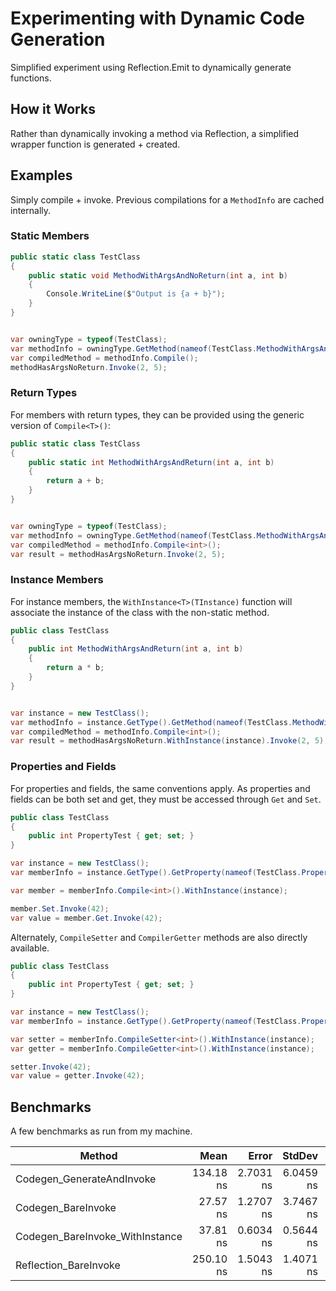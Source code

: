 # Experimenting with Dynamic Code Generation

Simplified experiment using Reflection.Emit to dynamically generate functions.

## How it Works

Rather than dynamically invoking a method via Reflection, a simplified wrapper
function is generated + created.

## Examples
Simply compile + invoke. Previous compilations for a `MethodInfo` are cached internally.

### Static Members
```csharp
public static class TestClass
{
    public static void MethodWithArgsAndNoReturn(int a, int b)
    {
        Console.WriteLine($"Output is {a + b}");
    }
}


var owningType = typeof(TestClass);
var methodInfo = owningType.GetMethod(nameof(TestClass.MethodWithArgsAndNoReturn));
var compiledMethod = methodInfo.Compile();
methodHasArgsNoReturn.Invoke(2, 5);
```

### Return Types
For members with return types, they can be provided using the generic version of `Compile<T>()`:

```csharp
public static class TestClass
{
    public static int MethodWithArgsAndReturn(int a, int b)
    {
        return a + b;
    }
}


var owningType = typeof(TestClass);
var methodInfo = owningType.GetMethod(nameof(TestClass.MethodWithArgsAndReturn));
var compiledMethod = methodInfo.Compile<int>();
var result = methodHasArgsNoReturn.Invoke(2, 5);
```

### Instance Members
For instance members, the `WithInstance<T>(TInstance)` function will associate the instance of the class with
the non-static method.

```csharp
public class TestClass
{
    public int MethodWithArgsAndReturn(int a, int b)
    {
        return a * b;
    }
}


var instance = new TestClass();
var methodInfo = instance.GetType().GetMethod(nameof(TestClass.MethodWithArgsAndReturn));
var compiledMethod = methodInfo.Compile<int>();
var result = methodHasArgsNoReturn.WithInstance(instance).Invoke(2, 5);
```

### Properties and Fields
For properties and fields, the same conventions apply. As properties and fields can be both set and get,
they must be accessed through `Get` and `Set`.

```csharp
public class TestClass
{
    public int PropertyTest { get; set; }
}

var instance = new TestClass();
var memberInfo = instance.GetType().GetProperty(nameof(TestClass.PropertyTest));

var member = memberInfo.Compile<int>().WithInstance(instance);

member.Set.Invoke(42);
var value = member.Get.Invoke(42);
```

Alternately, `CompileSetter` and `CompilerGetter` methods are also directly available.

```csharp
public class TestClass
{
    public int PropertyTest { get; set; }
}

var instance = new TestClass();
var memberInfo = instance.GetType().GetProperty(nameof(TestClass.PropertyTest));

var setter = memberInfo.CompileSetter<int>().WithInstance(instance);
var getter = memberInfo.CompileGetter<int>().WithInstance(instance);

setter.Invoke(42);
var value = getter.Invoke(42);
```

## Benchmarks
A few benchmarks as run from my machine.

|                          Method |      Mean |     Error |    StdDev |    Median |
|-------------------------------- |----------:|----------:|----------:|----------:|
|       Codegen_GenerateAndInvoke | 134.18 ns | 2.7031 ns | 6.0459 ns | 130.87 ns |
|              Codegen_BareInvoke |  27.57 ns | 1.2707 ns | 3.7467 ns |  28.66 ns |
| Codegen_BareInvoke_WithInstance |  37.81 ns | 0.6034 ns | 0.5644 ns |  37.62 ns |
|           Reflection_BareInvoke | 250.10 ns | 1.5043 ns | 1.4071 ns | 250.50 ns |